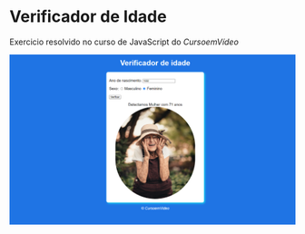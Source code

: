 # Verificador de Idade
 Exercicio resolvido no curso de JavaScript do *CursoemVídeo*

 ![VerificadorIdade](./imagens/verificador-de-idade.png)

 
